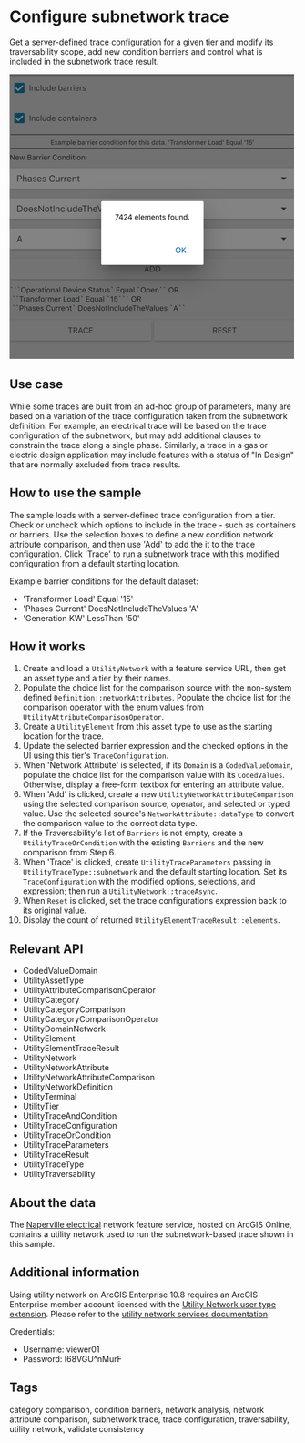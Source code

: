 # Configure subnetwork trace

Get a server-defined trace configuration for a given tier and modify its traversability scope, add new condition barriers and control what is included in the subnetwork trace result.

![](screenshot.png)

## Use case

While some traces are built from an ad-hoc group of parameters, many are based on a variation of the trace configuration taken from the subnetwork definition. For example, an electrical trace will be based on the trace configuration of the subnetwork, but may add additional clauses to constrain the trace along a single phase. Similarly, a trace in a gas or electric design application may include features with a status of "In Design" that are normally excluded from trace results.

## How to use the sample

The sample loads with a server-defined trace configuration from a tier. Check or uncheck which options to include in the trace - such as containers or barriers. Use the selection boxes to define a new condition network attribute comparison, and then use 'Add' to add the it to the trace configuration. Click 'Trace' to run a subnetwork trace with this modified configuration from a default starting location.

Example barrier conditions for the default dataset:

* 'Transformer Load' Equal '15'
* 'Phases Current' DoesNotIncludeTheValues 'A'
* 'Generation KW' LessThan '50'

## How it works

1. Create and load a `UtilityNetwork` with a feature service URL, then get an asset type and a tier by their names.
2. Populate the choice list for the comparison source with the non-system defined `Definition::networkAttributes`. Populate the choice list for the comparison operator with the enum values from `UtilityAttributeComparisonOperator`.
3. Create a `UtilityElement` from this asset type to use as the starting location for the trace.
4. Update the selected barrier expression and the checked options in the UI using this tier's `TraceConfiguration`.
5. When 'Network Attribute' is selected, if its `Domain` is a `CodedValueDomain`, populate the choice list for the comparison value with its `CodedValues`. Otherwise, display a free-form textbox for entering an attribute value.
6. When 'Add' is clicked, create a new `UtilityNetworkAttributeComparison` using the selected comparison source, operator, and selected or typed value. Use the selected source's `NetworkAttribute::dataType` to convert the comparison value to the correct data type.
7. If the Traversability's list of `Barriers` is not empty, create a `UtilityTraceOrCondition` with the existing `Barriers` and the new comparison from Step 6.
8. When 'Trace' is clicked, create `UtilityTraceParameters` passing in `UtilityTraceType::subnetwork` and the default starting location. Set its `TraceConfiguration` with the modified options, selections, and expression; then run a `UtilityNetwork::traceAsync`.
9. When `Reset` is clicked, set the trace configurations expression back to its original value.
10. Display the count of returned `UtilityElementTraceResult::elements`.

## Relevant API

* CodedValueDomain
* UtilityAssetType
* UtilityAttributeComparisonOperator
* UtilityCategory
* UtilityCategoryComparison
* UtilityCategoryComparisonOperator
* UtilityDomainNetwork
* UtilityElement
* UtilityElementTraceResult
* UtilityNetwork
* UtilityNetworkAttribute
* UtilityNetworkAttributeComparison
* UtilityNetworkDefinition
* UtilityTerminal
* UtilityTier
* UtilityTraceAndCondition
* UtilityTraceConfiguration
* UtilityTraceOrCondition
* UtilityTraceParameters
* UtilityTraceResult
* UtilityTraceType
* UtilityTraversability

## About the data

The [Naperville electrical](https://sampleserver7.arcgisonline.com/server/rest/services/UtilityNetwork/NapervilleElectric/FeatureServer) network feature service, hosted on ArcGIS Online, contains a utility network used to run the subnetwork-based trace shown in this sample.

## Additional information

Using utility network on ArcGIS Enterprise 10.8 requires an ArcGIS Enterprise member account licensed with the [Utility Network user type extension](https://enterprise.arcgis.com/en/portal/latest/administer/windows/license-user-type-extensions.htm#ESRI_SECTION1_41D78AD9691B42E0A8C227C113C0C0BF). Please refer to the [utility network services documentation](https://enterprise.arcgis.com/en/server/latest/publish-services/windows/utility-network-services.htm).

Credentials:
* Username: viewer01
* Password: I68VGU^nMurF

## Tags

category comparison, condition barriers, network analysis, network attribute comparison, subnetwork trace, trace configuration, traversability, utility network, validate consistency

